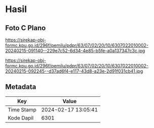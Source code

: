 # Hasil

## Foto C Plano

https://sirekap-obj-formc.kpu.go.id/296f/pemilu/pdpr/63/07/02/20/10/6307022010002-20240215-091140--229e7c52-6d34-4e85-b5fe-a0a137347c3c.jpg

https://sirekap-obj-formc.kpu.go.id/296f/pemilu/pdpr/63/07/02/20/10/6307022010002-20240215-092245--d37ad6f4-e117-43d8-a23e-2d91f031cb41.jpg


## Metadata

| Key        | Value               |
| ---------- | ------------------- |
| Time Stamp | 2024-02-17 13:05:41 |
| Kode Dapil | 6301                |



